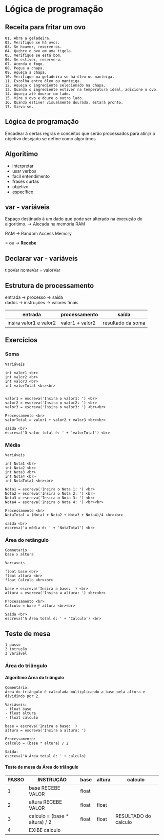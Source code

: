 # Lógica de programação 

## Receita para fritar um ovo 

    01. Abra a geladeira.
    02. Verifique se há ovos.
    03. Se houver, reserve-os.
    04. Quebre o ovo em uma tigela.
    05. Verifique se está bom.
    06. Se estiver, reserve-o.
    07. Acenda o fogo.
    08. Pegue a chapa.
    09. Aqueça a chapa.
    10. Verifique na geladeira se há óleo ou manteiga.
    11. Escolha entre óleo ou manteiga.
    12. Aqueça o ingrediente selecionado na chapa.
    13. Quando o ingrediente estiver na temperatura ideal, adicione o ovo.
    14. Aqueça até dourar um lado.
    15. Vire o ovo e doure o outro lado.
    16. Quando estiver visualmente dourado, estará pronto.
    17. Sirva-se.

## Lógica de programação 

Encadear à certas regras e conceitos que serão processados para atinjir o objetivo desejado se define como algoritmos

## Algoritimo 
- interpretar
- usar verbos 
- facíl entendimento  
- frases curtas 
- objetivo 
- específico 

## var - variáveis 
Espaço destinado à um dado que pode ser alterado na execução do algoritimo.
-> Alocada na memória RAM 

RAM -> Random Access Memory 

= ou -> **Recebe**

## Declarar var - variáveis 

tipoVar nomeVar = valorVar

## Estrutura de processamento 

entrada -> processo     -> saída  
dados   -> instruções   -> valores finais

| entrada |  processamento | saída | 
|---|---|---|
|  insira valor1 e valor2 | valor1 + valor2  | resultado da soma    |  


## Exercícios

### Soma
    Variáveis 

    int valor1 <br>
    int valor2 <br>
    int valor3 <br>
    int valorTotal <br><br>


    valor1 = escreva('Insira o valor1: ') <br>
    valor2 = escreva('Insira o valor2: ') <br>
    valor3 = escreva('Insira o valor3: ') <br><br>

    Processamento <br>
    valorTotal = valor1 + valor2 + valor3 <br><br>

    saída <br>
    escreva('O valor total é: ' + 'valorTotal') <br>

### Média 

    Variáveis 

    int Nota1 <br>
    int Nota2 <br>
    int Nota3 <br>
    int Nota4 <br>
    int NotaTotal <br><br>

    Nota1 = escreva('Insira o Nota 1: ') <br>
    Nota2 = escreva('Insira o Nota 2: ') <br>
    Nota3 = escreva('Insira o Nota 3: ') <br>
    Nota4 = escreva('Insira o Nota 4: ') <br><br>

    Processamento <br>
    NotaTotal = (Nota1 + Nota2 + Nota3 + Nota4)/4 <br><br>

    saída <br>
    escreva('a média é: ' + 'NotaTotal') <br>

### Área do retângulo 

    Comnetario 
    base x altura 

    Variaveis 

    float base <br>
    float altura <br>
    float Calculo <br><br>

    base = escreva('Insira a base: ') <br>
    altura = escreva('Insira a altura: ') <br><br>

    Processamento <br>
    Calculo = base * altura <br><br>

    Saída <br>
    escreva('A Área total é: ' + 'Calculo') <br>

## Teste de mesa 

    1 passo  
    2 intrução  
    3 variável 

### Área do triângulo
#### Algoritimo Área do triângulo

    Comentário:
    Área do triângulo é calculada multiplicando a base pela altura e dividindo por 2.

    Variáveis:
    - float base
    - float altura
    - float calculo

    base = escreva('Insira a base: ')
    altura = escreva('Insira a altura: ')

    Processamento:
    calculo = (base * altura) / 2

    Saída:
    escreva('A Área total é: ' + calculo)

#### Teste de mesa da Área do triângulo


| PASSO          | INSTRUÇÃO                     | base       | altura         |calculo
|----------------|-------------------------------|------------|----------------|----------------------|
| 1              | base RECEBE VALOR             | float      |                |                      |
| 2              | altura RECEBE VALOR           | float      | float          |                      |
| 3              | calculo = (base * altura) / 2 | float      | float          | RESULTADO do calculo |
| 4              | EXIBE calculo                 |            |                |                      |   



